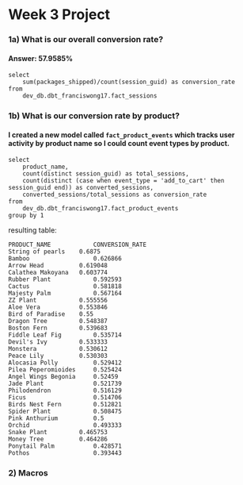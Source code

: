 # Week 3 Project

### 1a) What is our overall conversion rate?

#### Answer: **57.9585%**

```
select 
    sum(packages_shipped)/count(session_guid) as conversion_rate
from
    dev_db.dbt_franciswong17.fact_sessions
```

### 1b) What is our conversion rate by product?

#### I created a new model called `fact_product_events` which tracks user activity by product name so I could count event types by product.

```
select 
    product_name,
    count(distinct session_guid) as total_sessions,
    count(distinct (case when event_type = 'add_to_cart' then session_guid end)) as converted_sessions,
    converted_sessions/total_sessions as conversion_rate
from 
    dev_db.dbt_franciswong17.fact_product_events
group by 1
```

resulting table:

```
PRODUCT_NAME	        CONVERSION_RATE
String of pearls	0.6875
Bamboo	                0.626866
Arrow Head	        0.619048
Calathea Makoyana	0.603774
Rubber Plant	        0.592593
Cactus	                0.581818
Majesty Palm	        0.567164
ZZ Plant	        0.555556
Aloe Vera	        0.553846
Bird of Paradise	0.55
Dragon Tree	        0.548387
Boston Fern	        0.539683
Fiddle Leaf Fig	        0.535714
Devil's Ivy	        0.533333
Monstera	        0.530612
Peace Lily	        0.530303
Alocasia Polly	        0.529412
Pilea Peperomioides	    0.525424
Angel Wings Begonia	    0.52459
Jade Plant	            0.521739
Philodendron	        0.516129
Ficus	                0.514706
Birds Nest Fern	        0.512821
Spider Plant	        0.508475
Pink Anthurium	        0.5
Orchid	                0.493333
Snake Plant	        0.465753
Money Tree	        0.464286
Ponytail Palm	        0.428571
Pothos	                0.393443
```

### 2) Macros

